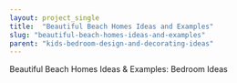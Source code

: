 ```yaml
---
layout: project_single
title:  "Beautiful Beach Homes Ideas and Examples"
slug: "beautiful-beach-homes-ideas-and-examples"
parent: "kids-bedroom-design-and-decorating-ideas"
---
```

Beautiful Beach Homes Ideas & Examples: Bedroom Ideas